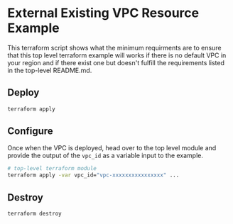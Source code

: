 # External Existing VPC Resource Example

This terraform script shows what the minimum requirments are to ensure that this top level terraform example will works if there is no default VPC in your region and if there exist one but doesn't fulfill the requirements listed in the top-level README.md.

## Deploy

  ```bash
  terraform apply
  ```

## Configure

Once when the VPC is deployed, head over to the top level module and provide the output of the `vpc_id` as a variable input to the example.

  ```bash
  # top-level terraform module
  terraform apply -var vpc_id="vpc-xxxxxxxxxxxxxxxx" ...
  ```

## Destroy 

  ```bash
  terraform destroy
  ```
